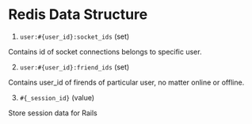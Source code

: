 # Redis Data Structure

1. `user:#{user_id}:socket_ids` (set)

Contains id of socket connections belongs to specific user.

2. `user:#{user_id}:friend_ids` (set)

Contains user_id of firends of particular user, no matter online or offline.

3. `#{_session_id}` (value)

Store session data for Rails
